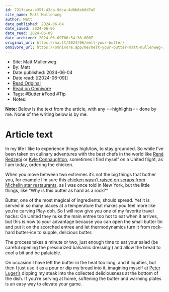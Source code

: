 ```yaml
---
id: 791fcaca-e35f-43ca-9dca-4dbb8eb8d7a5
site_name: Matt Mullenweg
author: Matt
date_published: 2024-06-04
date_saved: 2024-06-06
date_read: 2024-06-09
date_archived: 2024-06-09T08:54:38.000Z
original_url: https://ma.tt/2024/06/melt-your-butter/
omnivore_url: https://omnivore.app/me/melt-your-butter-matt-mullenweg-18fecd5f0ec
---
```


 - Site: Matt Mullenweg
 - By: Matt
 - Date published: 2024-06-04
 - Date read: [[2024-06-09]]
 - [Read Original](https://ma.tt/2024/06/melt-your-butter/)
 - [Read on Omnivore](https://omnivore.app/me/melt-your-butter-matt-mullenweg-18fecd5f0ec)
 - Tags:  #Butter  #Food  #Tip 
 - Notes: 

**Note:** Below is the text from the article, with any ==highlights== done by me. None of the writing below is by me.

# Article text
In my life I like to experience things high/low, to stay grounded. So while I’ve been taken on culinary adventures with the best chefs in the world like [René Redzepi](https://noma.dk/) or [Kyle Connaughton](https://www.singlethreadfarms.com/), sometimes I find myself on a United flight, as I am today, ordering the chicken.

When you move between two extremes it’s not the big things that bother you, for example I’m sure this [chicken wasn’t raised on scraps from Michelin star restaurants](https://www.nytimes.com/2013/09/17/dining/in-pursuit-of-tastier-chickens-a-strict-diet-of-four-star-scraps.html), as I was once told in New York, but the little things, like “Why is this butter as hard as a rock?”

Butter, one of the most magical of ingredients, should spread. Yet it is served in so many places at a temperature that makes you feel more like you’re carving Play-doh. So I will now give you one of my favorite travel hacks: On United they nuke the main entree too hot to eat when it arrives, but this is now to your advantage because you can open the small butter tin and put it on the scorched entree and let thermodynamics turn it from rock-hard butter-ice to supple, delicious butter. 

The process takes a minute or two, just enough time to eat your salad (be careful opening the pressurized balsamic dressing!) and allow the bread to cool a bit and be palatable.

On occasion I have left the butter in the heat too long, and it liquifies, but then I just use it as a pour or dip my bread into it, imagining myself at [Peter Luger’s](https://peterluger.com/) dipping my steak into the collected deliciousness at the bottom of the dish. If you’re serving at home, softening the butter and warming plates is an easy way to elevate your game.

